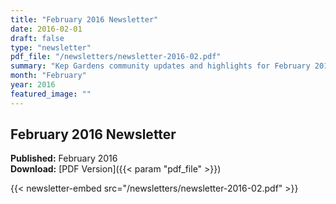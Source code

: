 ```yaml
---
title: "February 2016 Newsletter"
date: 2016-02-01
draft: false
type: "newsletter"
pdf_file: "/newsletters/newsletter-2016-02.pdf"
summary: "Kep Gardens community updates and highlights for February 2016"
month: "February"
year: 2016
featured_image: ""
---
```


## February 2016 Newsletter

**Published:** February 2016  
**Download:** [PDF Version]({{< param "pdf_file" >}})

{{< newsletter-embed src="/newsletters/newsletter-2016-02.pdf" >}}
